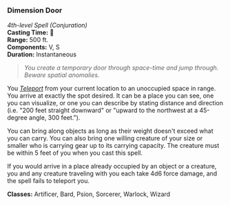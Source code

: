 ### Dimension Door
*4th-level Spell (Conjuration)*  
**Casting Time:** 🔷  
**Range:** 500 ft.  
**Components:** V, S  
**Duration:** Instantaneous

> *You create a temporary door through space-time and jump through. Beware spatial anomalies.*

You *[Teleport]* from your current location to an unoccupied space in range. You arrive at exactly the spot desired. It can be a place you can see, one you can visualize, or one you can describe by stating distance and direction (i.e. "200 feet straight downward" or "upward to the northwest at a 45-degree angle, 300 feet.").

You can bring along objects as long as their weight doesn't exceed what you can carry. You can also bring one willing creature of your size or smaller who is carrying gear up to its carrying capacity. The creature must be within 5 feet of you when you cast this spell.

If you would arrive in a place already occupied by an object or a creature, you and any creature traveling with you each take 4d6 force damage, and the spell fails to teleport you.

**Classes:** Artificer, Bard, Psion, Sorcerer, Warlock, Wizard

[Teleport]: ../../Rules/Spellcasting/Teleportation.md
